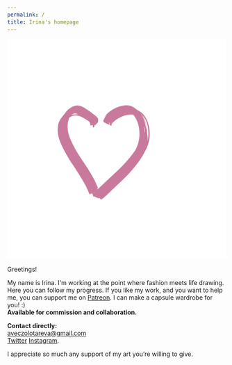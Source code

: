 ```yaml
---
permalink: /
title: Irina's homepage
---
```


<p class="tc"><img src="l.gif" class="mw6 w100"></p>
<p class="f2">Greetings!</p>

My name is Irina. I'm working at the point where fashion meets life drawing. Here you can follow my progress. If you like my work, and you want to help me, you can support me on [Patreon](https://patreon.com/irinazolotareva). I can make a capsule wardrobe for you! :)<br>
<b>Available for commission and collaboration.</b>

<b>Contact directly:</b><br>
aveczolotareva@gmail.com<br>
[Twitter](https://twitter.com/aveczolotareva)
[Instagram](https://www.instagram.com/aveczolotareva/).


I appreciate so much any support of my art you’re willing to give.



